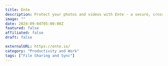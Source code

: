 ```yaml
---
title: Ente
description: Protect your photos and videos with Ente - a secure, cross-platform, open source, encrypted photo storage app.
image: ""
date: 2024-09-04T05:00:00Z
featured: false
affiliated: false
draft: false

externalURL: https://ente.io/
category: "Productivity and Work"
tags: ["File Sharing and Sync"]
---
```

